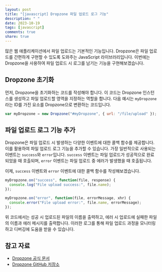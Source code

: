 ```yaml
---
layout: post
title: "[javascript] Dropzone 파일 업로드 로그 기능"
description: " "
date: 2023-10-19
tags: [javascript]
comments: true
share: true
---
```


많은 웹 애플리케이션에서 파일 업로드는 기본적인 기능입니다. Dropzone은 파일 업로드를 간편하게 구현할 수 있도록 도와주는 JavaScript 라이브러리입니다. 이번에는 Dropzone을 사용하여 파일 업로드 시 로그를 남기는 기능을 구현해보겠습니다.

## Dropzone 초기화

먼저, Dropzone을 초기화하는 코드를 작성해야 합니다. 이 코드는 Dropzone 인스턴스를 생성하고 파일 업로드할 영역을 지정하는 역할을 합니다. 다음 예시는 `myDropzone`라는 ID를 가진 요소를 Dropzone으로 변환하는 코드입니다.

```javascript
var myDropzone = new Dropzone("#myDropzone", { url: "/file/upload" });
```

## 파일 업로드 로그 기능 추가

Dropzone은 파일 업로드 시 발생하는 다양한 이벤트에 대한 콜백 함수를 제공합니다. 이를 활용하여 파일 업로드 로그 기능을 추가할 수 있습니다. 가장 일반적으로 사용되는 이벤트는 `success`와 `error`입니다. `success` 이벤트는 파일 업로드가 성공적으로 완료되었을 때 호출되며, `error` 이벤트는 파일 업로드 중 에러가 발생했을 때 호출됩니다.

이제, `success` 이벤트와 `error` 이벤트에 대한 콜백 함수를 작성해보겠습니다.

```javascript
myDropzone.on("success", function(file, response) {
  console.log("File upload success:", file.name);
});

myDropzone.on("error", function(file, errorMessage, xhr) {
  console.error("File upload error:", file.name, errorMessage);
});
```

위 코드에서는 성공 시 업로드된 파일의 이름을 출력하고, 에러 시 업로드에 실패한 파일의 이름과 에러 메시지를 출력합니다. 이러한 로그를 통해 파일 업로드 과정을 모니터링하고 디버깅에 도움을 받을 수 있습니다.

## 참고 자료

- [Dropzone 공식 문서](https://www.dropzonejs.com/)
- [Dropzone GitHub 저장소](https://github.com/dropzone/dropzone)